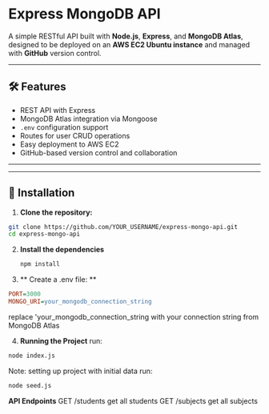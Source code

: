 # Express MongoDB API

A simple RESTful API built with **Node.js**, **Express**, and **MongoDB Atlas**, designed to be deployed on an **AWS EC2 Ubuntu instance** and managed with **GitHub** version control.

---

## 🛠️ Features

- REST API with Express
- MongoDB Atlas integration via Mongoose
- `.env` configuration support
- Routes for user CRUD operations
- Easy deployment to AWS EC2
- GitHub-based version control and collaboration

---


---

## 🔧 Installation

1. **Clone the repository:**

```bash
git clone https://github.com/YOUR_USERNAME/express-mongo-api.git
cd express-mongo-api
```
2. **Install the dependencies**
   ```bash
   npm install
   ```
3. ** Create a .env file: **
  ``` ini
 PORT=3000
MONGO_URI=your_mongodb_connection_string
```
replace 'your_mongodb_connection_string with your connection string from MongoDB Atlas

4.  **Running the Project** run:
   ```bash
   node index.js
```
Note: setting up project with initial data run:
```bash
node seed.js
```

**API Endpoints**
GET	/students get all students
GET	/subjects get all subjects


